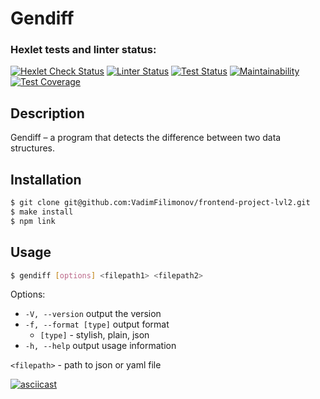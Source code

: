 # Gendiff

### Hexlet tests and linter status:
[![Hexlet Check Status](https://github.com/VadimFilimonov/frontend-project-lvl2/workflows/hexlet-check/badge.svg)](https://github.com/VadimFilimonov/frontend-project-lvl2/actions/workflows/hexlet-check.yml)
[![Linter Status](https://github.com/VadimFilimonov/frontend-project-lvl2/workflows/linter/badge.svg)](https://github.com/VadimFilimonov/frontend-project-lvl2/actions/workflows/linter.yml)
[![Test Status](https://github.com/VadimFilimonov/frontend-project-lvl2/workflows/test/badge.svg)](https://github.com/VadimFilimonov/frontend-project-lvl2/actions/workflows/test.yml)
[![Maintainability](https://api.codeclimate.com/v1/badges/097dfbb42f2c28291578/maintainability)](https://codeclimate.com/github/VadimFilimonov/frontend-project-lvl2/maintainability)
[![Test Coverage](https://api.codeclimate.com/v1/badges/097dfbb42f2c28291578/test_coverage)](https://codeclimate.com/github/VadimFilimonov/frontend-project-lvl2/test_coverage)

## Description

Gendiff – a program that detects the difference between two data structures.

## Installation

```sh
$ git clone git@github.com:VadimFilimonov/frontend-project-lvl2.git
$ make install
$ npm link
```

## Usage

```sh
$ gendiff [options] <filepath1> <filepath2>
```

Options:
- `-V, --version` output the version
- `-f, --format [type]` output format
  - `[type]` - stylish, plain, json
- `-h, --help` output usage information

`<filepath>` - path to json or yaml file

[![asciicast](https://asciinema.org/a/SHE7Fbi3crc3PSSzjcAYV4kx3.svg)](https://asciinema.org/a/SHE7Fbi3crc3PSSzjcAYV4kx3)

